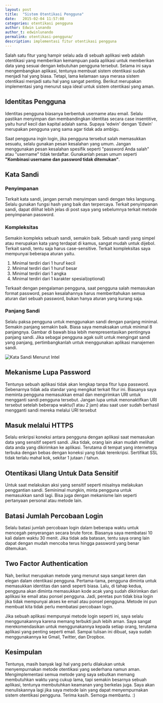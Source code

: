```yaml
---
layout: post
title:  "Sistem Otentikasi Pengguna"
date:   2015-02-04 11:57:08
categories: otentikasi pengguna
author: Edwin Lunando
author_t: edwinlunando
permalink: otentikasi-pengguna/
description: implementasi fitur otentikasi pengguna
---
```


Salah satu fitur yang hampir selalu ada di sebuah aplikasi web adalah otentikasi yang memberikan kemampuan pada aplikasi untuk memberikan data yang sesuai dengan kebutuhan pengguna tersebut. Selama ini saya mengembangkan aplikasi, tentunya membuat sistem otentikasi sudah menjadi hal yang biasa. Tetapi, lama kelamaan saya merasa sistem otentikasi menjadi satu hal yang sangat penting. Berikut merupakan implementasi yang menurut saya ideal untuk sistem otentikasi yang aman.

## Identitas Pengguna ##

Identitas pengguna biasanya berbentuk username atau email. Selalu pastikan menyimpan dan membandingkan identitas secara case insentitive, yaitu huruf kecil dan kapital adalah sama. Supaya 'edwin' dengan 'Edwin' merupakan pengguna yang sama agar tidak ada ambigu.

Saat pengguna ingin login, jika pengguna tersebut salah memasukkan sesuatu, selalu gunakan pesan kesalahan yang umum. Jangan menggunakan pesan kesalahan spesifik seperti "password Anda salah" atau "username" tidak terdaftar. Gunakanlah pesan umum seperti **"Kombinasi username dan password tidak ditemukan"**.

## Kata Sandi ##

### Penyimpanan ###

Terkait kata sandi, jangan pernah menyimpan sandi dengan teks langsung. Selalu gunakan fungsi hash yang baik dan terpercaya. Terkait penyimpanan sandi, dapat dilihat lebih jelas di post saya yang sebelumnya terkait metode penyimpanan password.

### Kompleksitas ###

Semakin kompleks sebuah sandi, semakin baik. Sebuah sandi yang simpel atau merupakan kata yang terdapat di kamus, sangat mudah untuk dijebol. Terkait sandi, tentu saja harus case-sensitive. Terkait kompleksitas saya mempunyai beberapa aturan yaitu.

1. Minimal terdiri dari 1 huruf kecil
2. Minimal terdiri dari 1 huruf besar
3. Minimal terdiri dari 1 angka
4. Minimal terdiri dari 1 karakter spesial(optional)

Terkaait dengan pengalaman pengguna, saat pengguna salah memasukan format password, pesan kesalahannya harus memberitahukan semua aturan dari sebuah password, bukan hanya aturan yang kurang saja.

### Panjang Sandi ###

Selalu paksa pengguna untuk menggunakan sandi dengan panjang minimal. Semakin panjang semakin baik. Biasa saya memaksakan untuk minimal 8 panjangnya. Gambar di bawah bisa lebih merepresentasikan pentingnya panjang sandi. Jika sebagai pengguna agak sulit untuk mengingat sandi yang panjang, pertimbangkanlah untuk menggunakan aplikasi manajemen sandi.

![Kata Sandi Menurut Intel][1]

## Mekanisme Lupa Password ##

Tentunya sebuah aplikasi tidak akan lengkap tanpa fitur lupa password. Sebenarnya tidak ada standar yang mengikat terkait fitur ini. Biasanya saya meminta pengguna memasukkan email dan mengirimkan URI untuk mengganti sandi pengguna tersebut. Jangan lupa untuk menonaktifkan URI tersebut setelah beberapa waktu(1 atau 2 jam) atau saat user sudah berhasil mengganti sandi mereka melalui URI tersebut

## Masuk melalui HTTPS ##

Selalu enkripsi koneksi antara pengguna dengan aplikasi saat memasukan data yang sensitif seperti sandi. Jika tidak, orang lain akan mudah melihat data anda yang dikirimkan ke aplikasi. Terutama di tempat yang internetnya terbuka dengan bebas dengan koneksi yang tidak terenkripsi. Sertifikat SSL tidak terlalu mahal kok, sekitar 1 jutaan / tahun.

## Otentikasi Ulang Untuk Data Sensitif ##

Untuk saat melakukan aksi yang sensitif seperti misalnya melakukan penggantian sandi. Seminimal mungkin, minta pengguna untuk memasukkan sandi lagi. Bisa juga dengan mekanisme lain seperti pertanyaan personal atau metode lain.

## Batasi Jumlah Percobaan Login ##

Selalu batasi jumlah percobaan login dalam beberapa waktu untuk mencegah penyerangan secara brute force. Biasanya saya membatasi 10 kali dalam waktu 30 menit. Jika tidak ada batasan, tentu saya orang lain dapat dengan mudah mencoba terus hingga password yang benar ditemukan.

## Two Factor Authentication ##

Nah, berikut merupakan metode yang menurut saya sangat keren dan elegan dalam otentikasi pengguna. Pertama-tama, pengguna diminta untuk memasukkan identitas dan sandi seperti biasa. Lalu, di tahap kedua, pengguna akan diminta memasukkan kode acak yang sudah dikirimkan dari aplikasi ke email atau ponsel pengguna. Jadi, peretas pun tidak bisa login jika tidak mempunyai akses ke email atau ponsel pengguna. Metode ini pun membuat kita tidak perlu membatasi percobaan login.

Jika sebuah aplikasi mempunyai metode login seperti ini, saya selalu menggunakannya karena memang terbukti jauh lebih aman. Saya sangat merekomendasikan untuk menggunakannya kepada setiap orang, terutama aplikasi yang penting seperti email. Sampai tulisan ini dibuat, saya sudah menggunakannya ke Gmail, Twitter, dan Dropbox.

## Kesimpulan ##

Tentunya, masih banyak lagi hal yang perlu dilakukan untuk menyempurnakan metode otentikasi yang sederhana namun aman. Mengimplementasi semua metode yang saya sebutkan memang membutuhkan waktu yang cukup lama, tapi semakin besarnya sebuah aplikasi, tentunya membutuhkan keamanan yang berkelas juga. Saya akan menuliskannya lagi jika saya metode lain yang dapat menyempurnakan sistem otentikasi pengguna. Terima kasih. Semoga membantu. :)

[1]:    http://i.imgur.com/XuMUU0b.gif
